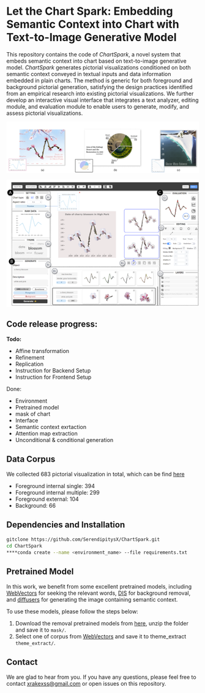 # Let the Chart Spark: Embedding Semantic Context into Chart with Text-to-Image Generative Model

This repository contains the code of *ChartSpark*, a novel system that embeds semantic context into chart based on text-to-image generative model.
*ChartSpark* generates pictorial visualizations conditioned on both semantic context conveyed in textual inputs and data information embedded in plain charts. The method is generic for both foreground and background pictorial generation, satisfying the design practices identified from an empirical research into existing pictorial visualizations.
We further develop an interactive visual interface that integrates a text analyzer, editing module, and evaluation module to enable users to generate, modify, and assess pictorial visualizations.

![teaser.png](teaser.png)

![interface.png](interface.png)

## Code release progress:

**Todo:**

- Affine transformation
- Refinement
- Replication
- Instruction for Backend Setup
- Instruction for Frontend Setup

Done:

- Environment
- Pretrained model
- mask of chart
- Interface
- Semantic context exrtaction
- Attention map extraction
- Unconditional & conditional generation

## **Data Corpus**
We collected 683 pictorial visualization in total, which can be find [here](https://drive.google.com/drive/folders/11ELKOwPXb92hXiYgG46_Dcw1cfIHh5p_?usp=share_link)
- Foreground internal single: 394
- Foreground internal multiple: 299
- Foreground external: 104
- Background: 66

## **Dependencies and Installation**

```bash
gitclone https://github.com/SerendipitysX/ChartSpark.git
cd ChartSpark
****conda create --name <environment_name> --file requirements.txt
```

## Pretrained Model

In this work, we benefit from some excellent pretrained models, including [WebVectors](http://vectors.nlpl.eu/explore/embeddings/en/models/) for seeking the relevant words,  [DIS](https://github.com/xuebinqin/DIS) for background removal, and [diffusers](https://github.com/huggingface/diffusers) for generating the image containing semantic context.

To use these models, please follow the steps below:

1. Download the removal pretrained models from [here](https://drive.google.com/drive/folders/1o-VFpRX7wmBgeVXQ75lAOOoj5bLh8s5Y?usp=share_link),  unzip the folder and save it to `mask/`.
2. Select one of corpus from [WebVectors](http://vectors.nlpl.eu/explore/embeddings/en/models/) and save it to theme_extract `theme_extract/`.

## **Contact**

We are glad to hear from you. If you have any questions, please feel free to contact [xrakexss@gmail.com](mailto:xrakexss@gmail.com) or open issues on this repository.